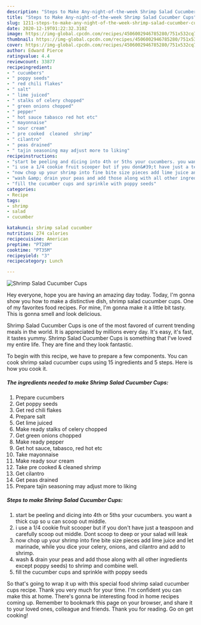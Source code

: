```yaml
---
description: "Steps to Make Any-night-of-the-week Shrimp Salad Cucumber Cups"
title: "Steps to Make Any-night-of-the-week Shrimp Salad Cucumber Cups"
slug: 1211-steps-to-make-any-night-of-the-week-shrimp-salad-cucumber-cups
date: 2020-12-19T01:22:32.310Z
image: https://img-global.cpcdn.com/recipes/4506002946785280/751x532cq70/shrimp-salad-cucumber-cups-recipe-main-photo.jpg
thumbnail: https://img-global.cpcdn.com/recipes/4506002946785280/751x532cq70/shrimp-salad-cucumber-cups-recipe-main-photo.jpg
cover: https://img-global.cpcdn.com/recipes/4506002946785280/751x532cq70/shrimp-salad-cucumber-cups-recipe-main-photo.jpg
author: Edward Pierce
ratingvalue: 4.4
reviewcount: 33877
recipeingredient:
- " cucumbers"
- " poppy seeds"
- " red chili flakes"
- " salt"
- " lime juiced"
- " stalks of celery chopped"
- " green onions chopped"
- " pepper"
- " hot sauce tabasco red hot etc"
- " mayonnaise"
- " sour cream"
- " pre cooked  cleaned  shrimp"
- " cilantro"
- " peas drained"
- " tajin seasoning may adjust more to liking"
recipeinstructions:
- "start be peeling and dicing into 4th or 5ths your cucumbers. you want a thick cup so u can scoop out middle."
- "i use a 1/4 cookie fruit scooper but if you don&#39;t have just a teaspoon and carefully scoop out middle. Dont scoop to deep or your salad will leak"
- "now chop up your shrimp into fine bite size pieces add lime juice and let marinade, while you  dice your  celery, onions, and cilantro  and add to shrimp."
- "wash &amp; drain your peas and add those along with all other ingredients except poppy seeds) to shrimp and combine well."
- "fill the cucumber cups and sprinkle with poppy seeds"
categories:
- Recipe
tags:
- shrimp
- salad
- cucumber

katakunci: shrimp salad cucumber 
nutrition: 274 calories
recipecuisine: American
preptime: "PT28M"
cooktime: "PT35M"
recipeyield: "3"
recipecategory: Lunch

---
```



![Shrimp Salad Cucumber Cups](https://img-global.cpcdn.com/recipes/4506002946785280/751x532cq70/shrimp-salad-cucumber-cups-recipe-main-photo.jpg)

Hey everyone, hope you are having an amazing day today. Today, I'm gonna show you how to make a distinctive dish, shrimp salad cucumber cups. One of my favorites food recipes. For mine, I'm gonna make it a little bit tasty. This is gonna smell and look delicious.



Shrimp Salad Cucumber Cups is one of the most favored of current trending meals in the world. It is appreciated by millions every day. It's easy, it's fast, it tastes yummy. Shrimp Salad Cucumber Cups is something that I've loved my entire life. They are fine and they look fantastic.


To begin with this recipe, we have to prepare a few components. You can cook shrimp salad cucumber cups using 15 ingredients and 5 steps. Here is how you cook it.

<!--inarticleads1-->

##### The ingredients needed to make Shrimp Salad Cucumber Cups:

1. Prepare  cucumbers
1. Get  poppy seeds
1. Get  red chili flakes
1. Prepare  salt
1. Get  lime juiced
1. Make ready  stalks of celery chopped
1. Get  green onions chopped
1. Make ready  pepper
1. Get  hot sauce, tabasco, red hot etc
1. Take  mayonnaise
1. Make ready  sour cream
1. Take  pre cooked &amp; cleaned  shrimp
1. Get  cilantro
1. Get  peas drained
1. Prepare  tajin seasoning may adjust more to liking




<!--inarticleads2-->

##### Steps to make Shrimp Salad Cucumber Cups:

1. start be peeling and dicing into 4th or 5ths your cucumbers. you want a thick cup so u can scoop out middle.
1. i use a 1/4 cookie fruit scooper but if you don&#39;t have just a teaspoon and carefully scoop out middle. Dont scoop to deep or your salad will leak
1. now chop up your shrimp into fine bite size pieces add lime juice and let marinade, while you  dice your  celery, onions, and cilantro  and add to shrimp.
1. wash &amp; drain your peas and add those along with all other ingredients except poppy seeds) to shrimp and combine well.
1. fill the cucumber cups and sprinkle with poppy seeds




So that's going to wrap it up with this special food shrimp salad cucumber cups recipe. Thank you very much for your time. I'm confident you can make this at home. There's gonna be interesting food in home recipes coming up. Remember to bookmark this page on your browser, and share it to your loved ones, colleague and friends. Thank you for reading. Go on get cooking!
